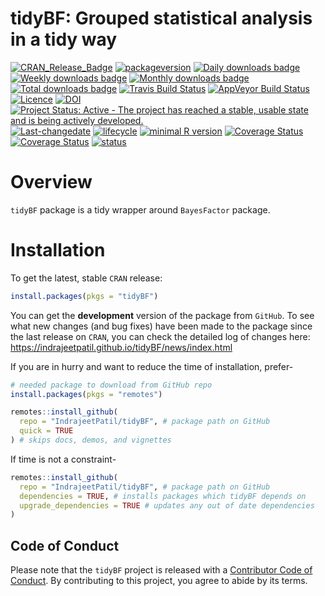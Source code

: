 
<!-- README.md is generated from README.Rmd. Please edit that file -->

# tidyBF: Grouped statistical analysis in a tidy way

[![CRAN\_Release\_Badge](http://www.r-pkg.org/badges/version-ago/tidyBF)](https://CRAN.R-project.org/package=tidyBF)
[![packageversion](https://img.shields.io/badge/Package%20version-0.1.0.9000-orange.svg?style=flat-square)](https://github.com/IndrajeetPatil/tidyBF/commits/master)
[![Daily downloads
badge](https://cranlogs.r-pkg.org/badges/last-day/tidyBF?color=blue)](https://CRAN.R-project.org/package=tidyBF)
[![Weekly downloads
badge](https://cranlogs.r-pkg.org/badges/last-week/tidyBF?color=blue)](https://CRAN.R-project.org/package=tidyBF)
[![Monthly downloads
badge](https://cranlogs.r-pkg.org/badges/last-month/tidyBF?color=blue)](https://CRAN.R-project.org/package=tidyBF)
[![Total downloads
badge](https://cranlogs.r-pkg.org/badges/grand-total/tidyBF?color=blue)](https://CRAN.R-project.org/package=tidyBF)
[![Travis Build
Status](https://travis-ci.org/IndrajeetPatil/tidyBF.svg?branch=master)](https://travis-ci.org/IndrajeetPatil/tidyBF)
[![AppVeyor Build
Status](https://ci.appveyor.com/api/projects/status/github/IndrajeetPatil/tidyBF?branch=master&svg=true)](https://ci.appveyor.com/project/IndrajeetPatil/tidyBF)
[![Licence](https://img.shields.io/badge/licence-GPL--3-blue.svg)](https://www.gnu.org/licenses/gpl-3.0.en.html)
[![DOI](https://zenodo.org/badge/126624251.svg)](https://zenodo.org/badge/latestdoi/126624251)
[![Project Status: Active - The project has reached a stable, usable
state and is being actively
developed.](http://www.repostatus.org/badges/latest/active.svg)](http://www.repostatus.org/#active)
[![Last-changedate](https://img.shields.io/badge/last%20change-2020--03--13-yellowgreen.svg)](https://github.com/IndrajeetPatil/tidyBF/commits/master)
[![lifecycle](https://img.shields.io/badge/lifecycle-retired-orange.svg)](https://www.tidyverse.org/lifecycle/#retired)
[![minimal R
version](https://img.shields.io/badge/R%3E%3D-3.5.0-6666ff.svg)](https://cran.r-project.org/)
[![Coverage
Status](https://img.shields.io/codecov/c/github/IndrajeetPatil/tidyBF/master.svg)](https://codecov.io/github/IndrajeetPatil/tidyBF?branch=master)
[![Coverage
Status](https://coveralls.io/repos/github/IndrajeetPatil/tidyBF/badge.svg?branch=master)](https://coveralls.io/github/IndrajeetPatil/tidyBF?branch=master)
[![status](https://tinyverse.netlify.com/badge/tidyBF)](https://CRAN.R-project.org/package=tidyBF)

# Overview

`tidyBF` package is a tidy wrapper around `BayesFactor` package.

# Installation

To get the latest, stable `CRAN` release:

``` r
install.packages(pkgs = "tidyBF")
```

You can get the **development** version of the package from `GitHub`. To
see what new changes (and bug fixes) have been made to the package since
the last release on `CRAN`, you can check the detailed log of changes
here: <https://indrajeetpatil.github.io/tidyBF/news/index.html>

If you are in hurry and want to reduce the time of installation, prefer-

``` r
# needed package to download from GitHub repo
install.packages(pkgs = "remotes")

remotes::install_github(
  repo = "IndrajeetPatil/tidyBF", # package path on GitHub
  quick = TRUE
) # skips docs, demos, and vignettes
```

If time is not a constraint-

``` r
remotes::install_github(
  repo = "IndrajeetPatil/tidyBF", # package path on GitHub
  dependencies = TRUE, # installs packages which tidyBF depends on
  upgrade_dependencies = TRUE # updates any out of date dependencies
)
```

## Code of Conduct

Please note that the `tidyBF` project is released with a [Contributor
Code of
Conduct](https://contributor-covenant.org/version/2/0/CODE_OF_CONDUCT.html).
By contributing to this project, you agree to abide by its terms.
